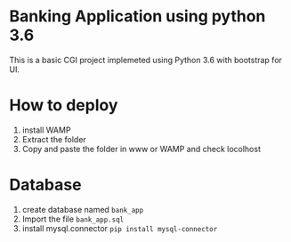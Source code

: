 # Banking Application using python 3.6 
This is a basic CGI project implemeted using Python 3.6 with bootstrap for UI.

# How to deploy

1) install WAMP
2) Extract the folder
3) Copy and paste the folder in www or WAMP and check locolhost

# Database
1) create database named `bank_app` 
2) Import the file `bank_app.sql`
3) install mysql.connector `pip install mysql-connector`

